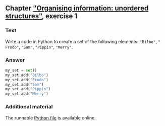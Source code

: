 ## Chapter ["Organising information: unordered structures"](https://comp-think.github.io/book/07.pdf), exercise 1

### Text
Write a code in Python to create a set of the following elements: `"​Bilbo"`, `"​Frodo"`, `"​Sam"`, `"​Pippin"`, `"​Merry"`. 

### Answer
```python
my_set = set()
my_set.add("Bilbo")
my_set.add("Frodo")
my_set.add("Sam")
my_set.add("Pippin")
my_set.add("Merry")
```

### Additional material
The runnable [Python file](exercise-1.py) is available online.